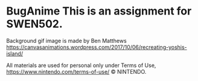 # BugAnime This is an assignment for SWEN502.

Background gif image is made by Ben Matthews
https://canvasanimations.wordpress.com/2017/10/06/recreating-yoshis-island/

All materials are used for personal only under Terms of Use, https://www.nintendo.com/terms-of-use/
© NINTENDO.
